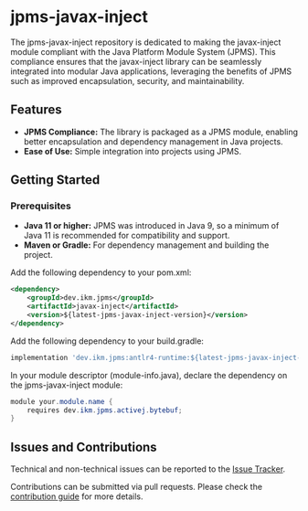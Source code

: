 # jpms-javax-inject
The jpms-javax-inject repository is dedicated to making the javax-inject module compliant with the Java Platform Module System (JPMS). This compliance ensures that the javax-inject library can be seamlessly integrated into modular Java applications, leveraging the benefits of JPMS such as improved encapsulation, security, and maintainability.

## Features

* **JPMS Compliance:** The library is packaged as a JPMS module, enabling better encapsulation and dependency management in Java projects.
* **Ease of Use:** Simple integration into projects using JPMS.

## Getting Started
### Prerequisites

* **Java 11 or higher:** JPMS was introduced in Java 9, so a minimum of Java 11 is recommended for compatibility and support.
* **Maven or Gradle:** For dependency management and building the project.

Add the following dependency to your pom.xml:
```xml
<dependency>
    <groupId>dev.ikm.jpms</groupId>
	<artifactId>javax-inject</artifactId>
    <version>${latest-jpms-javax-inject-version}</version>
</dependency>
```

Add the following dependency to your build.gradle:
```groovy
implementation 'dev.ikm.jpms:antlr4-runtime:${latest-jpms-javax-inject-version}'
```

In your module descriptor (module-info.java), declare the dependency on the jpms-javax-inject module:

```java
module your.module.name {
    requires dev.ikm.jpms.activej.bytebuf;
}
```


## Issues and Contributions
Technical and non-technical issues can be reported to the [Issue Tracker](https://github.com/ikmdev/javax-inject/issues).

Contributions can be submitted via pull requests. Please check the [contribution guide](doc/how-to-contribute.md) for more details.
